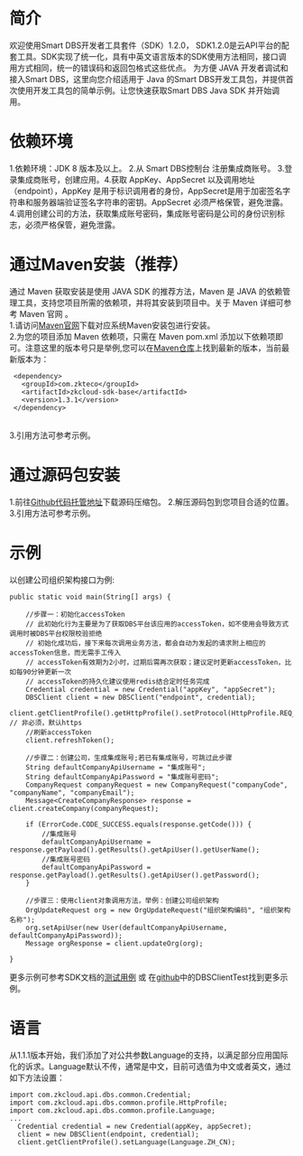
# 简介
欢迎使用Smart DBS开发者工具套件（SDK）1.2.0， SDK1.2.0是云API平台的配套工具。SDK实现了统一化，具有中英文语言版本的SDK使用方法相同，接口调用方式相同，统一的错误码和返回包格式这些优点。 为方便 JAVA 开发者调试和接入Smart DBS，这里向您介绍适用于 Java 的Smart DBS开发工具包，并提供首次使用开发工具包的简单示例。让您快速获取Smart DBS Java SDK 并开始调用。

# 依赖环境
1.依赖环境：JDK 8 版本及以上。 2.从 Smart DBS控制台 注册集成商账号。 3.登录集成商账号，创建应用。4.获取 AppKey、AppSecret 以及调用地址（endpoint），AppKey 是用于标识调用者的身份，AppSecret是用于加密签名字符串和服务器端验证签名字符串的密钥。AppSecret 必须严格保管，避免泄露。4.调用创建公司的方法，获取集成账号密码，集成账号密码是公司的身份识别标志，必须严格保管，避免泄露。

# 通过Maven安装（推荐）
通过 Maven 获取安装是使用 JAVA SDK 的推荐方法，Maven 是 JAVA 的依赖管理工具，支持您项目所需的依赖项，并将其安装到项目中。关于 Maven 详细可参考 Maven 官网 。
<br/>1.请访问<a href='https://maven.apache.org/'>Maven官网</a>下载对应系统Maven安装包进行安装。
<br/>2.为您的项目添加 Maven 依赖项，只需在 Maven pom.xml 添加以下依赖项即可。注意这里的版本号只是举例,您可以在<a href='https://search.maven.org/artifact/com.zkteco/zkcloud-sdk-base/1.3.0/jar'>Maven仓库</a>上找到最新的版本，当前最新版本为：

```
 <dependency>
   <groupId>com.zkteco</groupId>
   <artifactId>zkcloud-sdk-base</artifactId>
   <version>1.3.1</version>
 </dependency>
```
<br/>3.引用方法可参考示例。

# 通过源码包安装
1.前往<a href='https://github.com/smartdbs/zkcloud-sdk-java'>Github代码托管地址</a>下载源码压缩包。
2.解压源码包到您项目合适的位置。
3.引用方法可参考示例。

# 示例
以创建公司组织架构接口为例:
```
public static void main(String[] args) {

    //步骤一：初始化accessToken
    // 此初始化行为主要是为了获取DBS平台该应用的accessToken，如不使用会导致方式调用时被DBS平台权限校验拒绝
    // 初始化成功后，接下来每次调用业务方法，都会自动为发起的请求附上相应的accessToken信息，而无需手工传入
    // accessToken有效期为2小时，过期后需再次获取；建议定时更新accessToken，比如每90分钟更新一次
    // accessToken的持久化建议使用redis结合定时任务完成
    Credential credential = new Credential("appKey", "appSecret");
    DBSClient client = new DBSClient("endpoint", credential);
    client.getClientProfile().getHttpProfile().setProtocol(HttpProfile.REQ_HTTP); // 非必须，默认https
    //刷新accessToken
    client.refreshToken();

    //步骤二：创建公司，生成集成账号;若已有集成账号，可跳过此步骤
    String defaultCompanyApiUsername = "集成账号";
    String defaultCompanyApiPassword = "集成账号密码";
    CompanyRequest companyRequest = new CompanyRequest("companyCode", "companyName", "companyEmail");
    Message<CreateCompanyResponse> response = client.createCompany(companyRequest);

    if (ErrorCode.CODE_SUCCESS.equals(response.getCode())) {
        //集成账号
        defaultCompanyApiUsername = response.getPayload().getResults().getApiUser().getUserName();
        //集成账号密码
        defaultCompanyApiPassword = response.getPayload().getResults().getApiUser().getPassword();
    }

    //步骤三：使用client对象调用方法，举例：创建公司组织架构
    OrgUpdateRequest org = new OrgUpdateRequest("组织架构编码", "组织架构名称");
    org.setApiUser(new User(defaultCompanyApiUsername, defaultCompanyApiPassword));
    Message orgResponse = client.updateOrg(org);

}
```
更多示例可参考SDK文档的<a href='https://docs.zkclouds.com/sdk/cn/companyInfo.html'>测试用例</a> 或 在<a href='https://github.com/smartdbs/zkcloud-sdk-java/blob/main/zkcloud-sdk-base/src/test/java/com/zkcloud/api/dbs/DBSClientTest.java'>github</a>中的DBSClientTest找到更多示例。

# 语言
从1.1.1版本开始，我们添加了对公共参数Language的支持，以满足部分应用国际化的诉求。Language默认不传，通常是中文，目前可选值为中文或者英文，通过如下方法设置：
```
import com.zkcloud.api.dbs.common.Credential;
import com.zkcloud.api.dbs.common.profile.HttpProfile;
import com.zkcloud.api.dbs.common.profile.Language;
...
  Credential credential = new Credential(appKey, appSecret);
  client = new DBSClient(endpoint, credential);
  client.getClientProfile().setLanguage(Language.ZH_CN);

```




